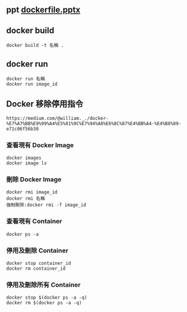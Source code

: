 ## ppt [dockerfile.pptx](https://github.com/s108000389/109-2--/files/6217613/dockerfile.pptx)

## docker build
```
docker build -t 名稱 .
```
## docker run
```
docker run 名稱
docker run image_id
```
## Docker 移除停用指令
```
https://medium.com/@william._./docker-%E7%A7%BB%E9%99%A4%E5%81%9C%E7%94%A8%E6%8C%87%E4%BB%A4-%E4%B8%89-e71c06f56b30
```
### 查看現有 Docker Image
```
docker images
docker image ls
```
### 刪除 Docker Image
```
docker rmi image_id
docker rmi 名稱
強制刪除:docker rmi -f image_id
```
### 查看現有 Container
```
docker ps -a
```
### 停用及刪除 Container
```
docker stop container_id
docker rm container_id
```
### 停用及刪除所有 Container 
```
docker stop $(docker ps -a -q)
docker rm $(docker ps -a -q)
```
